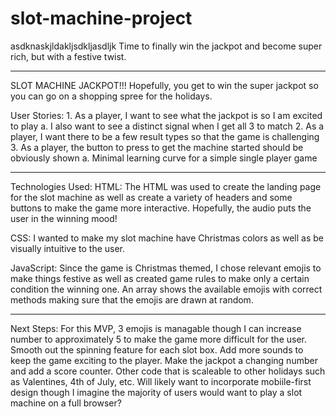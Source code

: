 # slot-machine-project

asdknaskjldakljsdkljasdljk Time to finally win the jackpot and become super rich, but with a festive twist.

---

SLOT MACHINE JACKPOT!!!
Hopefully, you get to win the super jackpot so you can go on a shopping spree for the holidays.

User Stories: 1. As a player, I want to see what the jackpot is so I am excited to play
a. I also want to see a distinct signal when I get all 3 to match 2. As a player, I want there to be a few result types so that the game is challenging 3. As a player, the button to press to get the machine started should be obviously shown
a. Minimal learning curve for a simple single player game

<!-- Screenshot(s): Images of your actual game. -->

---

Technologies Used:
HTML: The HTML was used to create the landing page for the slot machine as well as create a variety of headers and some buttons to make the game more interactive. Hopefully, the audio puts the user in the winning mood!

CSS: I wanted to make my slot machine have Christmas colors as well as be visually intuitive to the user.

JavaScript: Since the game is Christmas themed, I chose relevant emojis to make things festive as well as created game rules to make only a certain condition the winning one. An array shows the available emojis with correct methods making sure that the emojis are drawn at random.

<!-- Getting Started: -->

---

Next Steps:
For this MVP, 3 emojis is managable though I can increase number to approximately 5 to make the game more difficult for the user.
Smooth out the spinning feature for each slot box.
Add more sounds to keep the game exciting to the player.
Make the jackpot a changing number and add a score counter.
Other code that is scaleable to other holidays such as Valentines, 4th of July, etc.
Will likely want to incorporate mobiile-first design though I imagine the majority of users would want to play a slot machine on a full browser?
